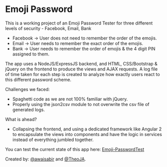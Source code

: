 # Emoji Password

This is a working project of an Emoji Password Tester for three different levels of security - Facebook, Email, Bank

  - Facebook -> User does not need to remember the order of the emojis.
  - Email    -> User needs to remember the exact order of the emojis.
  - Bank     -> User needs to remember the order of emojis & the 4 digit PIN assigned to them.

The app uses a NodeJS/ExpressJS backend, and HTML, CSS/Bootstrap & jQuery on the frontend to produce the views and AJAX requests. A log file of time taken for each step is created to analyze how exactly users react to this different password scheme.

Challenges we faced:
  - Spaghetti code as we are not 100% familiar with jQuery.
  - Properly using the json2csv module to not overwrite the csv file of generated logs.

What is ahead?
  - Collapsing the frontend, and using a dedicated framework like Angular 2 to encapsulate the views into components and have the logic in services instead of everything jumbled together.

You can test the current state of this app here: [Emoji-PasswordTest](https://emojipassword.herokuapp.com/)

Created by: [@awaisabir](https://github.com/awaisabir) and [@TheoJA](https://github.com/TheoJA).
